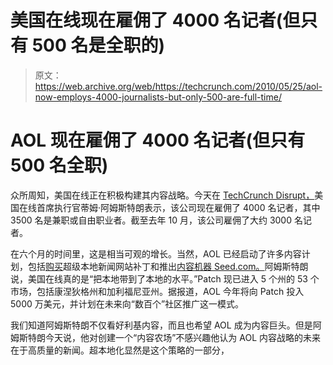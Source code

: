 # 美国在线现在雇佣了 4000 名记者(但只有 500 名是全职的)

> 原文：<https://web.archive.org/web/https://techcrunch.com/2010/05/25/aol-now-employs-4000-journalists-but-only-500-are-full-time/>

# AOL 现在雇佣了 4000 名记者(但只有 500 名全职)

众所周知，美国在线正在积极构建其内容战略。今天在 [TechCrunch Disrupt，](https://web.archive.org/web/20221005231633/http://disrupt.beta.techcrunch.com/)美国在线首席执行官蒂姆·阿姆斯特朗表示，该公司现在雇佣了 4000 名记者，其中 3500 名是兼职或自由职业者。截至去年 10 月，该公司雇佣了大约 3000 名记者。

在六个月的时间里，这是相当可观的增长。当然，AOL 已经启动了许多内容计划，包括[购买](https://web.archive.org/web/20221005231633/https://beta.techcrunch.com/2010/03/02/aol-to-pour-50-million-into-patch-this-year/)超级本地新闻网站补丁和推出[内容机器 Seed.com。](https://web.archive.org/web/20221005231633/https://beta.techcrunch.com/2010/01/22/seed-aol-redefine-journalism/)阿姆斯特朗说，美国在线真的是“把本地带到了本地的水平。”Patch 现已进入 5 个州的 53 个市场，包括康涅狄格州和加利福尼亚州。据报道，AOL 今年将向 Patch 投入 5000 万美元，并计划在未来向“数百个”社区推广这一模式。

我们知道阿姆斯特朗不仅看好利基内容，而且也希望 AOL 成为内容巨头。但是阿姆斯特朗今天说，他对创建一个“内容农场”不感兴趣他认为 AOL 内容战略的未来在于高质量的新闻。超本地化显然是这个策略的一部分，